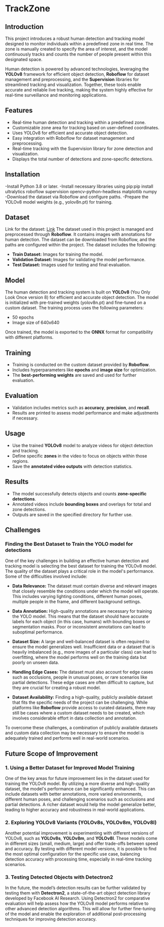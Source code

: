 # TrackZone

## Introduction

This project introduces a robust human detection and tracking model designed to monitor individuals within a predefined zone in real time. The zone is manually created to specify the area of interest, and the model continuously tracks and counts the number of people present within this designated space.

Human detection is powered by advanced technologies, leveraging the **YOLOv8** framework for efficient object detection, **Roboflow** for dataset management and preprocessing, and the **Supervision** libraries for streamlined tracking and visualization. Together, these tools enable accurate and reliable live tracking, making the system highly effective for real-time surveillance and monitoring applications.

## Features

- Real-time human detection and tracking within a predefined zone.
- Customizable zone area for tracking based on user-defined coordinates.
- Uses YOLOv8 for efficient and accurate object detection.
- Easy integration with Roboflow for dataset management and preprocessing.
- Real-time tracking with the Supervision library for zone detection and visualization.
- Displays the total number of detections and zone-specific detections.

## Installation

-Install Python 3.8 or later.
-Install necessary libraries using pip:pip install ultralytics roboflow supervision opencv-python-headless matplotlib numpy
-Download the dataset via Roboflow and configure paths.
-Prepare the YOLOv8 model weights (e.g., yolov8n.pt) for training.

## Dataset
 Link for the dataset: [Link](https://universe.roboflow.com/dave-r7nyf/test_detection_person)
The dataset used in this project is managed and preprocessed through **Roboflow**. It contains images with annotations for human detection. The dataset can be downloaded from Roboflow, and the paths are configured within the project. The dataset includes the following:

- **Train Dataset:** Images for training the model.
- **Validation Dataset:** Images for validating the model performance.
- **Test Dataset:** Images used for testing and final evaluation.

## Model

The human detection and tracking system is built on **YOLOv8** (You Only Look Once version 8) for efficient and accurate object detection. The model is initialized with pre-trained weights (yolov8n.pt) and fine-tuned on a custom dataset. The training process uses the following parameters:
- 50 epochs
- Image size of 640x640

Once trained, the model is exported to the **ONNX** format for compatibility with different platforms.

## Training
- Training is conducted on the custom dataset provided by **Roboflow**.
- Includes hyperparameters like **epochs** and **image size** for optimization.
- The **best-performing weights** are saved and used for further evaluation.

## Evaluation
- Validation includes metrics such as **accuracy**, **precision**, and **recall**.
- Results are printed to assess model performance and make adjustments if necessary.

## Usage
- Use the trained **YOLOv8** model to analyze videos for object detection and tracking.
- Define specific **zones** in the video to focus on objects within those regions.
- Save the **annotated video outputs** with detection statistics.

## Results
- The model successfully detects objects and counts **zone-specific detections**.
- Annotated videos include **bounding boxes** and overlays for total and zone detections.
- Outputs are saved in the specified directory for further use.

## Challenges

### Finding the Best Dataset to Train the YOLO model for detections
One of the key challenges in building an effective human detection and tracking model is selecting the best dataset for training the YOLOv8 model. The quality of the dataset plays a critical role in the model's performance. Some of the difficulties involved include:

- **Data Relevance:** The dataset must contain diverse and relevant images that closely resemble the conditions under which the model will operate. This includes varying lighting conditions, different human poses, multiple people in the frame, and different background settings.
  
- **Data Annotation:** High-quality annotations are necessary for training the YOLO model. This means that the dataset should have accurate labels for each object (in this case, humans) with bounding boxes or segmentation masks. Poor or inconsistent annotations can lead to suboptimal performance.

- **Dataset Size:** A large and well-balanced dataset is often required to ensure the model generalizes well. Insufficient data or a dataset that is heavily imbalanced (e.g., more images of a particular class) can lead to overfitting, where the model performs well on the training data but poorly on unseen data.

- **Handling Edge Cases:** The dataset must also account for edge cases such as occlusions, people in unusual poses, or rare scenarios like partial detections. These edge cases are often difficult to capture, but they are crucial for creating a robust model.

- **Dataset Availability:** Finding a high-quality, publicly available dataset that fits the specific needs of the project can be challenging. While platforms like **Roboflow** provide access to curated datasets, there may still be cases where a custom dataset needs to be created, which involves considerable effort in data collection and annotation.

To overcome these challenges, a combination of publicly available datasets and custom data collection may be necessary to ensure the model is adequately trained and performs well in real-world scenarios.

## Future Scope of Improvement

### 1. Using a Better Dataset for Improved Model Training
One of the key areas for future improvement lies in the dataset used for training the YOLOv8 model. By utilizing a more diverse and high-quality dataset, the model's performance can be significantly enhanced. This can include datasets with better annotations, more varied environments, different human poses, and challenging scenarios such as occlusions and partial detections. A richer dataset would help the model generalize better, leading to higher accuracy and robustness in real-world applications.

### 2. Exploring YOLOv8 Variants (YOLOv8s, YOLOv8m, YOLOv8l)
Another potential improvement is experimenting with different versions of YOLOv8, such as **YOLOv8s**, **YOLOv8m**, and **YOLOv8l**. These models come in different sizes (small, medium, large) and offer trade-offs between speed and accuracy. By testing with different model versions, it is possible to find the most optimal configuration for the specific use case, balancing detection accuracy with processing time, especially in real-time tracking scenarios.

### 3. Testing Detected Objects with Detectron2
In the future, the model’s detection results can be further validated by testing them with **Detectron2**, a state-of-the-art object detection library developed by Facebook AI Research. Using Detectron2 for comparative evaluation will help assess how the YOLOv8 model performs relative to other advanced detection algorithms. This will allow for further fine-tuning of the model and enable the exploration of additional post-processing techniques for improving detection accuracy.

